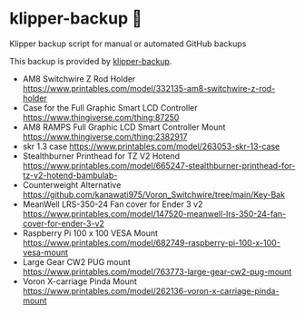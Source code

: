 # klipper-backup 💾 
Klipper backup script for manual or automated GitHub backups 

This backup is provided by [klipper-backup](https://github.com/Staubgeborener/klipper-backup).

- AM8 Switchwire Z Rod Holder https://www.printables.com/model/332135-am8-switchwire-z-rod-holder
- Case for the Full Graphic Smart LCD Controller https://www.thingiverse.com/thing:87250
- AM8 RAMPS Full Graphic LCD Smart Controller Mount https://www.thingiverse.com/thing:2382917
- skr 1.3 case https://www.printables.com/model/263053-skr-13-case
- Stealthburner Printhead for TZ V2 Hotend https://www.printables.com/model/665247-stealthburner-printhead-for-tz-v2-hotend-bambulab-
- Counterweight Alternative https://github.com/kanawati975/Voron_Switchwire/tree/main/Key-Bak
- MeanWell LRS-350-24 Fan cover for Ender 3 v2 https://www.printables.com/model/147520-meanwell-lrs-350-24-fan-cover-for-ender-3-v2
- Raspberry Pi 100 x 100 VESA Mount https://www.printables.com/model/682749-raspberry-pi-100-x-100-vesa-mount
- Large Gear CW2 PUG mount https://www.printables.com/model/763773-large-gear-cw2-pug-mount
- Voron X-carriage Pinda Mount https://www.printables.com/model/262136-voron-x-carriage-pinda-mount